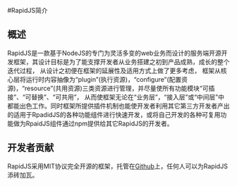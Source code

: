 #RapidJS简介


## 概述

RapidJS是一款基于NodeJS的专门为灵活多变的web业务而设计的服务端开源开发框架，其设计目标是为了能支撑开发者从业务搭建之初到产品成熟，成长的整个迭代过程， 从设计之初便在框架的延展性及适用方式上做了更多考虑， 框架从核心层将运行时内容抽像为“plugin”(执行资源)，“configure”(配置资源)，“resource”(共用资源)三类资源进行管理，并尽量使所有功能模块“可插接”、“可替换”、“可共用”， 从而使框架无论在“业务层”，“接入层”或“中间层”中都能出色工作。同时框架所提供插件机制也能使开发者利用其它第三方开发者产出的适用于RpadidJS的各种功能组件进行快速开发，或将自己开发的各种可复用功能做为RpaidJS组件通过npm提供给其它RapidJS的开发者。


## 开发者贡献

RapidJS采用MIT协议完全开源的框架，托管在[Github](https://github.com/Clouda-team)上，任何人可以为RapidJS添砖加瓦。


